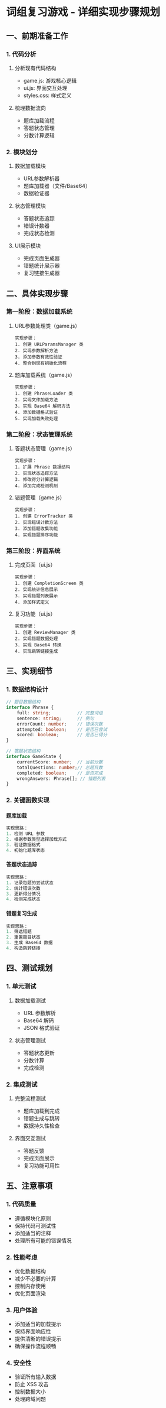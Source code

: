 # 词组复习游戏 - 详细实现步骤规划

## 一、前期准备工作

### 1. 代码分析
1. 分析现有代码结构
   - game.js: 游戏核心逻辑
   - ui.js: 界面交互处理
   - styles.css: 样式定义
   
2. 梳理数据流向
   - 题库加载流程
   - 答题状态管理
   - 分数计算逻辑

### 2. 模块划分
1. 数据加载模块
   - URL参数解析器
   - 题库加载器（文件/Base64）
   - 数据验证器

2. 状态管理模块
   - 答题状态追踪
   - 错误计数器
   - 完成状态检测

3. UI展示模块
   - 完成页面生成器
   - 错题统计展示器
   - 复习链接生成器

## 二、具体实现步骤

### 第一阶段：数据加载系统
1. URL参数处理类（game.js）
   ```
   实现步骤：
   1. 创建 URLParamsManager 类
   2. 实现参数解析方法
   3. 添加参数有效性验证
   4. 整合到现有初始化流程
   ```

2. 题库加载系统（game.js）
   ```
   实现步骤：
   1. 创建 PhraseLoader 类
   2. 实现文件加载方法
   3. 实现 Base64 解码方法
   4. 添加数据格式验证
   5. 实现加载失败处理
   ```

### 第二阶段：状态管理系统
1. 答题状态管理（game.js）
   ```
   实现步骤：
   1. 扩展 Phrase 数据结构
   2. 实现状态追踪方法
   3. 修改得分计算逻辑
   4. 添加完成检测机制
   ```

2. 错题管理（game.js）
   ```
   实现步骤：
   1. 创建 ErrorTracker 类
   2. 实现错误计数方法
   3. 添加错题收集功能
   4. 实现错题排序功能
   ```

### 第三阶段：界面系统
1. 完成页面（ui.js）
   ```
   实现步骤：
   1. 创建 CompletionScreen 类
   2. 实现统计信息展示
   3. 实现错题列表展示
   4. 添加样式定义
   ```

2. 复习功能（ui.js）
   ```
   实现步骤：
   1. 创建 ReviewManager 类
   2. 实现错题数据处理
   3. 实现 Base64 转换
   4. 实现跳转链接生成
   ```

## 三、实现细节

### 1. 数据结构设计
```typescript
// 题目数据结构
interface Phrase {
    full: string;          // 完整词组
    sentence: string;      // 例句
    errorCount: number;    // 错误次数
    attempted: boolean;    // 是否已尝试
    scored: boolean;       // 是否已得分
}

// 答题状态结构
interface GameState {
    currentScore: number;  // 当前分数
    totalQuestions: number;// 总题目数
    completed: boolean;    // 是否完成
    wrongAnswers: Phrase[]; // 错题列表
}
```

### 2. 关键函数实现

#### 题库加载
```typescript
实现思路：
1. 检测 URL 参数
2. 根据参数类型选择加载方式
3. 验证数据格式
4. 初始化题库状态
```

#### 答题状态追踪
```typescript
实现思路：
1. 记录每题的尝试状态
2. 统计错误次数
3. 更新得分情况
4. 检测完成状态
```

#### 错题复习生成
```typescript
实现思路：
1. 筛选错题
2. 重置题目状态
3. 生成 Base64 数据
4. 构造跳转链接
```

## 四、测试规划

### 1. 单元测试
1. 数据加载测试
   - URL 参数解析
   - Base64 解码
   - JSON 格式验证

2. 状态管理测试
   - 答题状态更新
   - 分数计算
   - 完成检测

### 2. 集成测试
1. 完整流程测试
   - 题库加载到完成
   - 错题生成与跳转
   - 数据持久性检查

2. 界面交互测试
   - 答题反馈
   - 完成页面展示
   - 复习功能可用性

## 五、注意事项

### 1. 代码质量
- 遵循模块化原则
- 保持代码可测试性
- 添加适当的注释
- 处理所有可能的错误情况

### 2. 性能考虑
- 优化数据结构
- 减少不必要的计算
- 控制内存使用
- 优化页面渲染

### 3. 用户体验
- 添加适当的加载提示
- 保持界面响应性
- 提供清晰的错误提示
- 确保操作流程顺畅

### 4. 安全性
- 验证所有输入数据
- 防止 XSS 攻击
- 控制数据大小
- 处理跨域问题